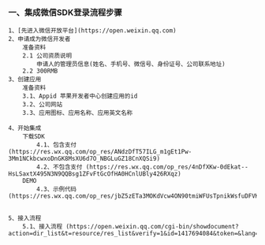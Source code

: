 ### 一、集成微信SDK登录流程步骤
    1、[先进入微信开放平台](https://open.weixin.qq.com)
    2、申请成为微信开发者
        准备资料
        2.1 公司资质说明
            申请人的管理员信息(姓名、手机号、微信号、身份证号、公司联系地址)            
        2.2 300RMB
    3、创建应用
        准备资料
        3.1、Appid 苹果开发者中心创建应用的id
        3.2、公司网站
        3.3、应用图标、应用名称、应用英文名称
        
    4、开始集成
        下载SDK 
            4.1、包含支付 (https://res.wx.qq.com/op_res/ANdzDfT57ILG_m1gEt1Pw-3Mm1NCkbcwxoDnGK8MsXU6d7O_NBGLuGZ18CnXQSi9)
            4.2、不包含支付 (https://res.wx.qq.com/op_res/4nDfXKw-0dEkat--HsLSaxtX495N3N9QQBsg1ZFvFtGcOfHA0HCnlUBly426RXqz)
        DEMO
            4.3、示例代码 (https://res.wx.qq.com/op_res/jbZ5zETa3MOKdVcw4ON90tmiWFUsTpnikWsfuDFVKpEl_9Zk1QlXiGNTWRObYrsk)
        

    5、接入流程
        5.1、接入流程 (https://open.weixin.qq.com/cgi-bin/showdocument?action=dir_list&t=resource/res_list&verify=1&id=1417694084&token=&lang=zh_CN)
